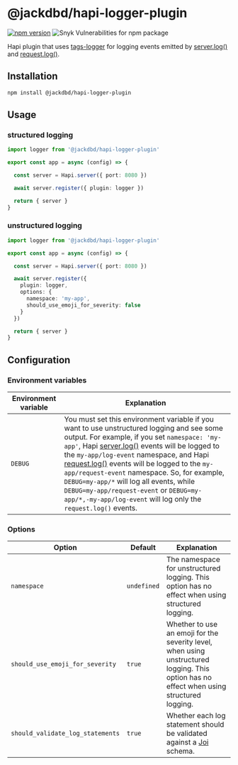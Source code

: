 # @jackdbd/hapi-logger-plugin

[![npm version](https://badge.fury.io/js/@jackdbd%2Fhapi-logger-plugin.svg)](https://badge.fury.io/js/@jackdbd%2Fhapi-logger-plugin)
![Snyk Vulnerabilities for npm package](https://img.shields.io/snyk/vulnerabilities/npm/@jackdbd%2Fhapi-logger-plugin)

Hapi plugin that uses [tags-logger](https://www.npmjs.com/package/@jackdbd/tags-logger) for logging events emitted by [server.log()](https://hapi.dev/tutorials/logging/?lang=en_US#server.log) and [request.log()](https://hapi.dev/tutorials/logging/?lang=en_US#request.log).

## Installation

```sh
npm install @jackdbd/hapi-logger-plugin
```

## Usage

### structured logging

```ts
import logger from '@jackdbd/hapi-logger-plugin'

export const app = async (config) => {

  const server = Hapi.server({ port: 8080 })

  await server.register({ plugin: logger })

  return { server }
}
```

### unstructured logging

```ts
import logger from '@jackdbd/hapi-logger-plugin'

export const app = async (config) => {

  const server = Hapi.server({ port: 8080 })

  await server.register({
    plugin: logger,
    options: {
      namespace: 'my-app',
      should_use_emoji_for_severity: false
    }
  })

  return { server }
}
```

## Configuration

### Environment variables

| Environment variable | Explanation |
| --- | --- |
| `DEBUG` | You must set this environment variable if you want to use unstructured logging and see some output. For example, if you set `namespace: 'my-app'`, Hapi [server.log()](https://hapi.dev/tutorials/logging/?lang=en_US#server.log) events will be logged to the `my-app/log-event` namespace, and Hapi [request.log()](https://hapi.dev/tutorials/logging/?lang=en_US#request.log) events will be logged to the `my-app/request-event` namespace. So, for example, `DEBUG=my-app/*` will log all events, while `DEBUG=my-app/request-event` or `DEBUG=my-app/*,-my-app/log-event` will log only the `request.log()` events. |

### Options

| Option | Default | Explanation |
| --- | --- | --- |
| `namespace` | `undefined` | The namespace for unstructured logging. This option has no effect when using structured logging. |
| `should_use_emoji_for_severity` | `true` | Whether to use an emoji for the severity level, when using unstructured logging. This option has no effect when using structured logging. |
| `should_validate_log_statements` | `true` | Whether each log statement should be validated against a [Joi](https://github.com/sideway/joi) schema. |
